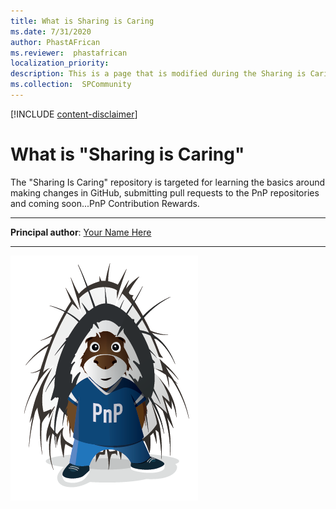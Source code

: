 ```yaml
---
title: What is Sharing is Caring
ms.date: 7/31/2020
author: PhastAFrican
ms.reviewer:  phastafrican
localization_priority: 
description: This is a page that is modified during the Sharing is Caring workshop
ms.collection:  SPCommunity
---
```


[!INCLUDE [content-disclaimer](includes/content-disclaimer.md)]

# What is "Sharing is Caring"

The "Sharing Is Caring" repository is targeted for learning the basics around making changes in GitHub, submitting pull requests to the PnP repositories and coming soon...PnP Contribution Rewards.

---

**Principal author**: [Your Name Here](http://www.linkedin.com/in/YourProfileLink)

---

![Parker](media/phastafrican-what-is-sharing-is-caring/parker.png)
